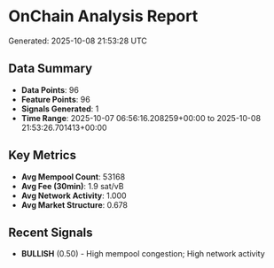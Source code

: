 # OnChain Analysis Report
Generated: 2025-10-08 21:53:28 UTC

## Data Summary
- **Data Points**: 96
- **Feature Points**: 96
- **Signals Generated**: 1
- **Time Range**: 2025-10-07 06:56:16.208259+00:00 to 2025-10-08 21:53:26.701413+00:00

## Key Metrics
- **Avg Mempool Count**: 53168
- **Avg Fee (30min)**: 1.9 sat/vB
- **Avg Network Activity**: 1.000
- **Avg Market Structure**: 0.678

## Recent Signals
- **BULLISH** (0.50) - High mempool congestion; High network activity
